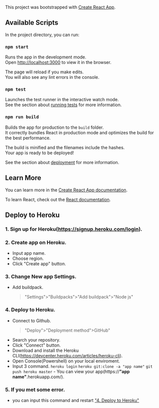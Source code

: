 This project was bootstrapped with [Create React App](https://github.com/facebook/create-react-app).

## Available Scripts

In the project directory, you can run:

### `npm start`

Runs the app in the development mode.<br />
Open [http://localhost:3000](http://localhost:3000) to view it in the browser.

The page will reload if you make edits.<br />
You will also see any lint errors in the console.

### `npm test`

Launches the test runner in the interactive watch mode.<br />
See the section about [running tests](https://facebook.github.io/create-react-app/docs/running-tests) for more information.

### `npm run build`

Builds the app for production to the `build` folder.<br />
It correctly bundles React in production mode and optimizes the build for the best performance.

The build is minified and the filenames include the hashes.<br />
Your app is ready to be deployed!

See the section about [deployment](https://facebook.github.io/create-react-app/docs/deployment) for more information.

## Learn More

You can learn more in the [Create React App documentation](https://facebook.github.io/create-react-app/docs/getting-started).

To learn React, check out the [React documentation](https://reactjs.org/).

## Deploy to Heroku

### 1. Sign up for Heroku(https://signup.heroku.com/login).
### 2. Create app on Heroku.
   - Input app name.
   - Choose region.
   - Click "Create app" button.
### 3. Change New app Settings.
   - Add buildpack.
     > "Settings">"Buildpacks">"Add buildpack">"Node js"
### <div id = "deploy-to-heroku">4. Deploy to Heroku.</div>
   - Connect to Github.
     > "Deploy">"Deployment method">GitHub"
   - Search your repository.
   - Click "Connect" button.
   - Download and install the Heroku CLI(https://devcenter.heroku.com/articles/heroku-cli).
   - Open Console(Powershell) on your local enviroment.
   - Input 3 command.
    `heroku login`
    `heroku git:clone -a "app name"`
    `git push heroku master`
    - You can view your app(https://**"app name"**.herokuapp.com/).
### 5. If you met some error.
   - you can input this command and restart <a href ="#deploy-to-heroku">"4. Deploy to Heroku"</a> 

